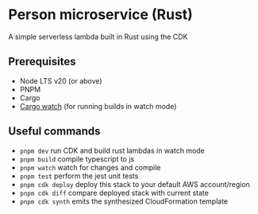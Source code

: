 # Person microservice (Rust)

A simple serverless lambda built in Rust using the CDK

## Prerequisites

- Node LTS v20 (or above)
- PNPM
- Cargo
- [Cargo watch](https://crates.io/crates/cargo-watch) (for running builds in watch mode)

## Useful commands

- `pnpm dev` run CDK and build rust lambdas in watch mode
- `pnpm build` compile typescript to js
- `pnpm watch` watch for changes and compile
- `pnpm test` perform the jest unit tests
- `pnpm cdk deploy` deploy this stack to your default AWS account/region
- `pnpm cdk diff` compare deployed stack with current state
- `pnpm cdk synth` emits the synthesized CloudFormation template
